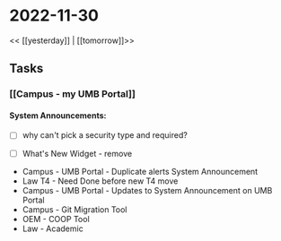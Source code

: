 # 2022-11-30
<< [[yesterday]] | [[tomorrow]]>>
## Tasks
### [[Campus - my UMB Portal]]
#### System Announcements:
- [ ] why can't pick a security type and required?
- [ ] What's New Widget - remove




- Campus - UMB Portal - Duplicate alerts System Announcement
- Law T4 - Need Done before new T4 move
- Campus - UMB Portal - Updates to System Announcement on UMB Portal
- Campus - Git Migration Tool
- OEM - COOP Tool
- Law - Academic